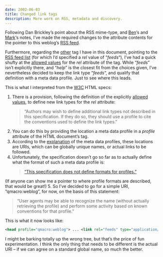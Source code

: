 ```yaml
---
date: 2002-06-03
title: Changed link tags
description: More work on RSS, metadata and discovery.
---
```



Following Dan Brickley’s point about the RSS <link/> mime-type, and [Ben](http://rss.benhammersley.com/archives/000065.html#000065)‘s and [Mark](http://diveintomark.org/archives/2002/06/02.html#important_change_to_the_link_tag)‘s notes, I’ve made the required changes to the attribute contents for the pointer to this weblog’s [RSS feed](/qmacro/xml).

Furthermore, regarding the [other](http://cicero/qmacro/2002/Jun/2#blogrollfinder_link) <link/> tag I have in this document, pointing to the [RSS feed list](/~dj/rss.rss) (for which I’d specified a *rel* value of “*feeds*“), I’ve had a quick shufty at the [allowed values](http://www.w3.org/TR/html401/types.html#type-links) for the *rel* attribute of the <link/> tag. While “*feeds*” isn’t explicitly there, and “*help*” is the closest fit from the choices given, I’ve nevertheless decided to keep the link type “*feeds*“, and qualify that definition with a meta data profile. Just to see where this leads.

This is what I interpreted from the [W3C](http://www.w3c.org/) HTML specs:

1. There is a provision, following the definition of the explicitly [allowed values](http://www.w3.org/TR/html401/types.html#type-links), to define new link types for the *rel* attribute:
    > “Authors may wish to define additional link types not described in this specification. If they do so, they should use a profile to cite the conventions used to define the link types.”
2. You can do this by providing the location a meta data profile in a *profile* attribute of the HTML document’s <head/> tag.
3. According to the [explanation](http://www.w3.org/TR/html401/struct/global.html#profiles) of the meta data profiles, these locations are URIs, which can be globally unique names, or actual links to be followed.
4. Unfortunately, the specification doesn’t go so far as to actually define what the format of such a meta data profile is:
    > [“This specification does not define formats for profiles.”](http://www.w3.org/TR/html401/struct/global.html#profiles)

(If anyone can show me a pointer to where profile formats are described, that would be great!)
5. So I’ve decided to go for a simple URI, “qmacro:weblog”, for now, on the basis of this statement:
> “User agents may be able to recognize the name (without actually retrieving the profile) and perform some activity based on known conventions for that profile.”

This is what it now looks like:

```xml
<head profile="qmacro:weblog"> ... <link rel="feeds" type="application/rss+xml" title="RSS feeds" href="http://www.pipetree.com/~dj/rss.rss" /> ...
```

I might be barking totally up the wrong tree, but that’s the price of fun experimentation. I think the only thing that needs to be different is the actual URI – if we can agree on a standard global name, so much the better.
